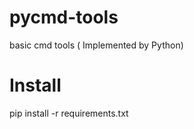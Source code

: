 pycmd-tools
=============

basic cmd tools ( Implemented by Python)


# Install
pip install -r requirements.txt 



